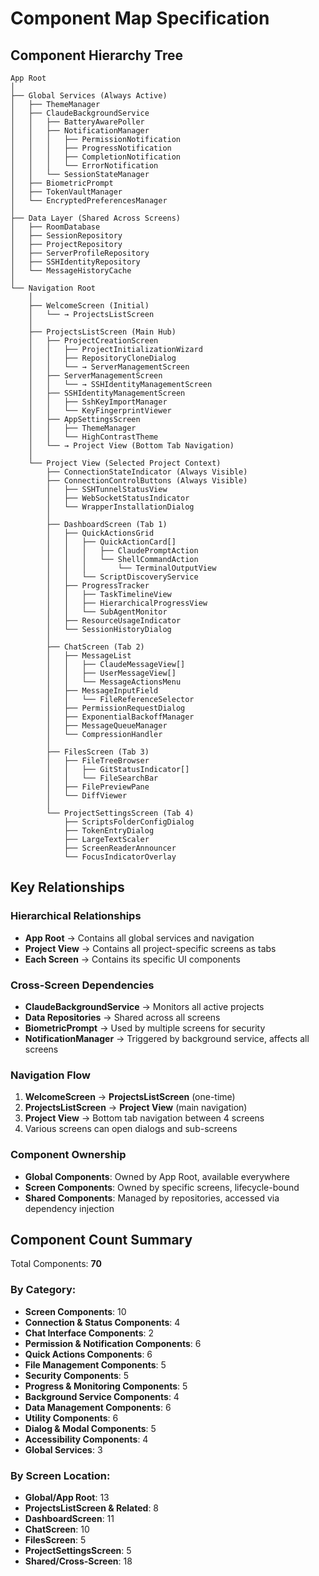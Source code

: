 # Component Map Specification

## Component Hierarchy Tree

```
App Root
│
├── Global Services (Always Active)
│   ├── ThemeManager
│   ├── ClaudeBackgroundService
│   │   ├── BatteryAwarePoller
│   │   ├── NotificationManager
│   │   │   ├── PermissionNotification
│   │   │   ├── ProgressNotification
│   │   │   ├── CompletionNotification
│   │   │   └── ErrorNotification
│   │   └── SessionStateManager
│   ├── BiometricPrompt
│   ├── TokenVaultManager
│   └── EncryptedPreferencesManager
│
├── Data Layer (Shared Across Screens)
│   ├── RoomDatabase
│   ├── SessionRepository
│   ├── ProjectRepository
│   ├── ServerProfileRepository
│   ├── SSHIdentityRepository
│   └── MessageHistoryCache
│
└── Navigation Root
    │
    ├── WelcomeScreen (Initial)
    │   └── → ProjectsListScreen
    │
    ├── ProjectsListScreen (Main Hub)
    │   ├── ProjectCreationScreen
    │   │   ├── ProjectInitializationWizard
    │   │   ├── RepositoryCloneDialog
    │   │   └── → ServerManagementScreen
    │   ├── ServerManagementScreen
    │   │   └── → SSHIdentityManagementScreen
    │   ├── SSHIdentityManagementScreen
    │   │   ├── SshKeyImportManager
    │   │   └── KeyFingerprintViewer
    │   ├── AppSettingsScreen
    │   │   ├── ThemeManager
    │   │   └── HighContrastTheme
    │   └── → Project View (Bottom Tab Navigation)
    │
    └── Project View (Selected Project Context)
        ├── ConnectionStateIndicator (Always Visible)
        ├── ConnectionControlButtons (Always Visible)
        │   ├── SSHTunnelStatusView
        │   ├── WebSocketStatusIndicator
        │   └── WrapperInstallationDialog
        │
        ├── DashboardScreen (Tab 1)
        │   ├── QuickActionsGrid
        │   │   ├── QuickActionCard[]
        │   │   │   ├── ClaudePromptAction
        │   │   │   └── ShellCommandAction
        │   │   │       └── TerminalOutputView
        │   │   └── ScriptDiscoveryService
        │   ├── ProgressTracker
        │   │   ├── TaskTimelineView
        │   │   ├── HierarchicalProgressView
        │   │   └── SubAgentMonitor
        │   ├── ResourceUsageIndicator
        │   └── SessionHistoryDialog
        │
        ├── ChatScreen (Tab 2)
        │   ├── MessageList
        │   │   ├── ClaudeMessageView[]
        │   │   ├── UserMessageView[]
        │   │   └── MessageActionsMenu
        │   ├── MessageInputField
        │   │   └── FileReferenceSelector
        │   ├── PermissionRequestDialog
        │   ├── ExponentialBackoffManager
        │   ├── MessageQueueManager
        │   └── CompressionHandler
        │
        ├── FilesScreen (Tab 3)
        │   ├── FileTreeBrowser
        │   │   ├── GitStatusIndicator[]
        │   │   └── FileSearchBar
        │   ├── FilePreviewPane
        │   └── DiffViewer
        │
        └── ProjectSettingsScreen (Tab 4)
            ├── ScriptsFolderConfigDialog
            ├── TokenEntryDialog
            ├── LargeTextScaler
            ├── ScreenReaderAnnouncer
            └── FocusIndicatorOverlay
```

## Key Relationships

### Hierarchical Relationships
- **App Root** → Contains all global services and navigation
- **Project View** → Contains all project-specific screens as tabs
- **Each Screen** → Contains its specific UI components

### Cross-Screen Dependencies
- **ClaudeBackgroundService** → Monitors all active projects
- **Data Repositories** → Shared across all screens
- **BiometricPrompt** → Used by multiple screens for security
- **NotificationManager** → Triggered by background service, affects all screens

### Navigation Flow
1. **WelcomeScreen** → **ProjectsListScreen** (one-time)
2. **ProjectsListScreen** → **Project View** (main navigation)
3. **Project View** → Bottom tab navigation between 4 screens
4. Various screens can open dialogs and sub-screens

### Component Ownership
- **Global Components**: Owned by App Root, available everywhere
- **Screen Components**: Owned by specific screens, lifecycle-bound
- **Shared Components**: Managed by repositories, accessed via dependency injection

## Component Count Summary

Total Components: **70**

### By Category:
- **Screen Components**: 10
- **Connection & Status Components**: 4
- **Chat Interface Components**: 2
- **Permission & Notification Components**: 6
- **Quick Actions Components**: 6
- **File Management Components**: 5
- **Security Components**: 5
- **Progress & Monitoring Components**: 5
- **Background Service Components**: 4
- **Data Management Components**: 6
- **Utility Components**: 6
- **Dialog & Modal Components**: 5
- **Accessibility Components**: 4
- **Global Services**: 3

### By Screen Location:
- **Global/App Root**: 13
- **ProjectsListScreen & Related**: 8
- **DashboardScreen**: 11
- **ChatScreen**: 10
- **FilesScreen**: 5
- **ProjectSettingsScreen**: 5
- **Shared/Cross-Screen**: 18